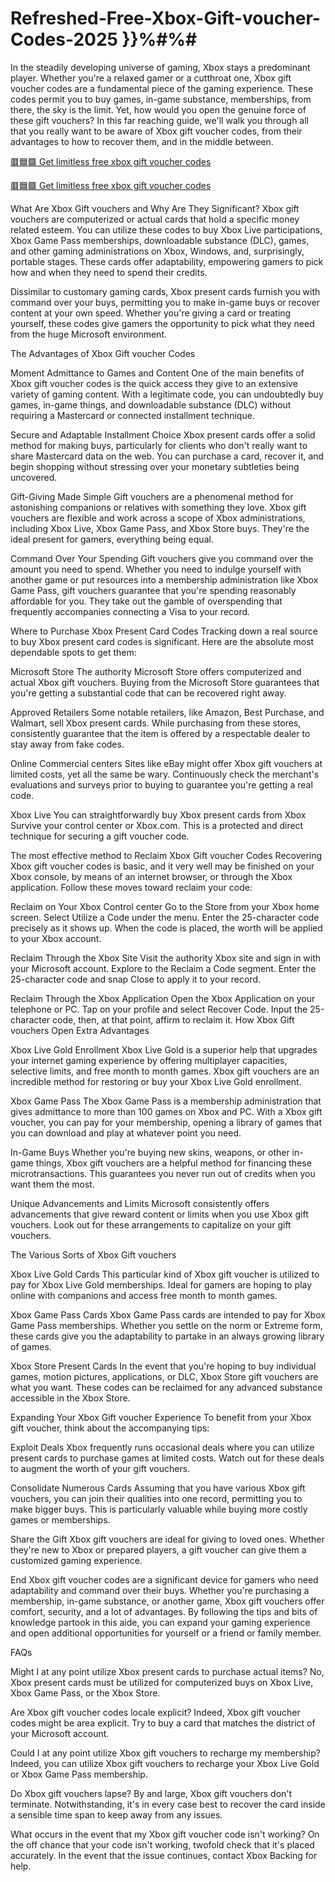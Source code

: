 # Refreshed-Free-Xbox-Gift-voucher-Codes-2025 }}%#%#

In the steadily developing universe of gaming, Xbox stays a predominant player. Whether you're a relaxed gamer or a cutthroat one, Xbox gift voucher codes are a fundamental piece of the gaming experience. These codes permit you to buy games, in-game substance, memberships, from there, the sky is the limit. Yet, how would you open the genuine force of these gift vouchers? In this far reaching guide, we'll walk you through all that you really want to be aware of Xbox gift voucher codes, from their advantages to how to recover them, and in the middle between.

[🟥🟦🟩 Get limitless free xbox gift voucher codes](https://topoffersgetnow.com/adblu504564964/)

[🟥🟦🟩 Get limitless free xbox gift voucher codes](https://topoffersgetnow.com/adblu504564964/)

What Are Xbox Gift vouchers and Why Are They Significant? Xbox gift vouchers are computerized or actual cards that hold a specific money related esteem. You can utilize these codes to buy Xbox Live participations, Xbox Game Pass memberships, downloadable substance (DLC), games, and other gaming administrations on Xbox, Windows, and, surprisingly, portable stages. These cards offer adaptability, empowering gamers to pick how and when they need to spend their credits.

Dissimilar to customary gaming cards, Xbox present cards furnish you with command over your buys, permitting you to make in-game buys or recover content at your own speed. Whether you're giving a card or treating yourself, these codes give gamers the opportunity to pick what they need from the huge Microsoft environment.

The Advantages of Xbox Gift voucher Codes

Moment Admittance to Games and Content One of the main benefits of Xbox gift voucher codes is the quick access they give to an extensive variety of gaming content. With a legitimate code, you can undoubtedly buy games, in-game things, and downloadable substance (DLC) without requiring a Mastercard or connected installment technique.

Secure and Adaptable Installment Choice Xbox present cards offer a solid method for making buys, particularly for clients who don't really want to share Mastercard data on the web. You can purchase a card, recover it, and begin shopping without stressing over your monetary subtleties being uncovered.

Gift-Giving Made Simple Gift vouchers are a phenomenal method for astonishing companions or relatives with something they love. Xbox gift vouchers are flexible and work across a scope of Xbox administrations, including Xbox Live, Xbox Game Pass, and Xbox Store buys. They're the ideal present for gamers, everything being equal.

Command Over Your Spending Gift vouchers give you command over the amount you need to spend. Whether you need to indulge yourself with another game or put resources into a membership administration like Xbox Game Pass, gift vouchers guarantee that you're spending reasonably affordable for you. They take out the gamble of overspending that frequently accompanies connecting a Visa to your record.

Where to Purchase Xbox Present Card Codes Tracking down a real source to buy Xbox present card codes is significant. Here are the absolute most dependable spots to get them:

Microsoft Store The authority Microsoft Store offers computerized and actual Xbox gift vouchers. Buying from the Microsoft Store guarantees that you're getting a substantial code that can be recovered right away.

Approved Retailers Some notable retailers, like Amazon, Best Purchase, and Walmart, sell Xbox present cards. While purchasing from these stores, consistently guarantee that the item is offered by a respectable dealer to stay away from fake codes.

Online Commercial centers Sites like eBay might offer Xbox gift vouchers at limited costs, yet all the same be wary. Continuously check the merchant's evaluations and surveys prior to buying to guarantee you're getting a real code.

Xbox Live You can straightforwardly buy Xbox present cards from Xbox Survive your control center or Xbox.com. This is a protected and direct technique for securing a gift voucher code.

The most effective method to Reclaim Xbox Gift voucher Codes Recovering Xbox gift voucher codes is basic, and it very well may be finished on your Xbox console, by means of an internet browser, or through the Xbox application. Follow these moves toward reclaim your code:

Reclaim on Your Xbox Control center Go to the Store from your Xbox home screen. Select Utilize a Code under the menu. Enter the 25-character code precisely as it shows up. When the code is placed, the worth will be applied to your Xbox account.

Reclaim Through the Xbox Site Visit the authority Xbox site and sign in with your Microsoft account. Explore to the Reclaim a Code segment. Enter the 25-character code and snap Close to apply it to your record.

Reclaim Through the Xbox Application Open the Xbox Application on your telephone or PC. Tap on your profile and select Recover Code. Input the 25-character code, then, at that point, affirm to reclaim it. How Xbox Gift vouchers Open Extra Advantages

Xbox Live Gold Enrollment Xbox Live Gold is a superior help that upgrades your internet gaming experience by offering multiplayer capacities, selective limits, and free month to month games. Xbox gift vouchers are an incredible method for restoring or buy your Xbox Live Gold enrollment.

Xbox Game Pass The Xbox Game Pass is a membership administration that gives admittance to more than 100 games on Xbox and PC. With a Xbox gift voucher, you can pay for your membership, opening a library of games that you can download and play at whatever point you need.

In-Game Buys Whether you're buying new skins, weapons, or other in-game things, Xbox gift vouchers are a helpful method for financing these microtransactions. This guarantees you never run out of credits when you want them the most.

Unique Advancements and Limits Microsoft consistently offers advancements that give reward content or limits when you use Xbox gift vouchers. Look out for these arrangements to capitalize on your gift vouchers.

The Various Sorts of Xbox Gift vouchers

Xbox Live Gold Cards This particular kind of Xbox gift voucher is utilized to pay for Xbox Live Gold memberships. Ideal for gamers are hoping to play online with companions and access free month to month games.

Xbox Game Pass Cards Xbox Game Pass cards are intended to pay for Xbox Game Pass memberships. Whether you settle on the norm or Extreme form, these cards give you the adaptability to partake in an always growing library of games.

Xbox Store Present Cards In the event that you're hoping to buy individual games, motion pictures, applications, or DLC, Xbox Store gift vouchers are what you want. These codes can be reclaimed for any advanced substance accessible in the Xbox Store.

Expanding Your Xbox Gift voucher Experience To benefit from your Xbox gift voucher, think about the accompanying tips:

Exploit Deals Xbox frequently runs occasional deals where you can utilize present cards to purchase games at limited costs. Watch out for these deals to augment the worth of your gift vouchers.

Consolidate Numerous Cards Assuming that you have various Xbox gift vouchers, you can join their qualities into one record, permitting you to make bigger buys. This is particularly valuable while buying more costly games or memberships.

Share the Gift Xbox gift vouchers are ideal for giving to loved ones. Whether they're new to Xbox or prepared players, a gift voucher can give them a customized gaming experience.

End Xbox gift voucher codes are a significant device for gamers who need adaptability and command over their buys. Whether you're purchasing a membership, in-game substance, or another game, Xbox gift vouchers offer comfort, security, and a lot of advantages. By following the tips and bits of knowledge partook in this aide, you can expand your gaming experience and open additional opportunities for yourself or a friend or family member.

FAQs

Might I at any point utilize Xbox present cards to purchase actual items? No, Xbox present cards must be utilized for computerized buys on Xbox Live, Xbox Game Pass, or the Xbox Store.

Are Xbox gift voucher codes locale explicit? Indeed, Xbox gift voucher codes might be area explicit. Try to buy a card that matches the district of your Microsoft account.

Could I at any point utilize Xbox gift vouchers to recharge my membership? Indeed, you can utilize Xbox gift vouchers to recharge your Xbox Live Gold or Xbox Game Pass membership.

Do Xbox gift vouchers lapse? By and large, Xbox gift vouchers don't terminate. Notwithstanding, it's in every case best to recover the card inside a sensible time span to keep away from any issues.

What occurs in the event that my Xbox gift voucher code isn't working? On the off chance that your code isn't working, twofold check that it's placed accurately. In the event that the issue continues, contact Xbox Backing for help.
